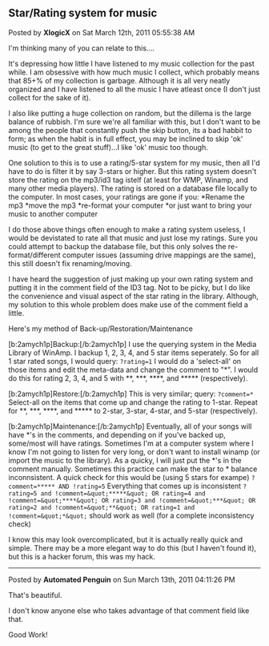 ## Star/Rating system for music
Posted by **XlogicX** on Sat March 12th, 2011 05:55:38 AM

I'm thinking many of you can relate to this....

It's depressing how little I have listened to my music collection for the past while. I am obsessive with how much music I collect, which probably means that 85+% of my collection is garbage. Although it is all very neatly organized and I have listened to all the music I have atleast once (I don't just collect for the sake of it).

I also like putting a huge collection on random, but the dillema is the large balance of rubbish. I'm sure we're all familiar with this, but I don't want to be among the people that constantly push the skip button, its a bad habbit to form; as when the habit is in full effect, you may be inclined to skip 'ok' music (to get to the great stuff)...I like 'ok' music too though.

One solution to this is to use a rating/5-star system for my music, then all I'd have to do is filter it by say 3-stars or higher. But this rating system doesn't store the rating on the mp3/id3 tag istelf (at least for WMP, Winamp, and many other media players). The rating is stored on a database file locally to the computer. In most cases, your ratings are gone if you:
     *Rename the mp3
     *move the mp3
     *re-format your computer
     *or just want to bring your music to another computer

I do those above things often enough to make a rating system useless, I would be devistated to rate all that music and just lose my ratings. Sure you could attempt to backup the database file, but this only solves the re-format/different computer issues (assuming drive mappings are the same), this still doesn't fix renaming/moving.

I have heard the suggestion of just making up your own rating system and putting it in the comment field of the ID3 tag. Not to be picky, but I do like the convenience and visual aspect of the star rating in the library. Although, my solution to this whole problem does make use of the comment field a little.

Here's my method of Back-up/Restoration/Maintenance

[b:2amych1p]Backup:[/b:2amych1p]
I use the querying system in the Media Library of WinAmp. I backup 1, 2, 3, 4, and 5 star items seperately. So for all 1 star rated songs, I would query:
	```?rating=1```
I would do a 'select-all' on those items and edit the meta-data and change the comment to &quot;*&quot;. I would do this for rating 2, 3, 4, and 5 with **, ***, ****, and ***** (respectively).

[b:2amych1p]Restore:[/b:2amych1p]
This is very similar; query:
	```?comment=*```
Select-all on the items that come up and change the rating to 1-star. Repeat for **, ***, ****, and ***** to 2-star, 3-star, 4-star, and 5-star (respectively).

[b:2amych1p]Maintenance:[/b:2amych1p]
Eventually, all of your songs will have *'s in the comments, and depending on if you've backed up, some/most will have ratings. Sometimes I'm at a computer system where I know I'm not going to listen for very long, or don't want to install winamp (or import the music to the library). As a quicky, I will just put the *'s in the comment manually. Sometimes this practice can make the star to * balance inconnsistent. A quick check for this would be (using 5 stars for exampe)
	```?comment=***** AND !rating=5```
Everything that comes up is inconsistent
	```?rating=5 and !comment=&quot;*****&quot; OR rating=4 and !comment=&quot;****&quot; OR rating=3 and !comment=&quot;***&quot; OR rating=2 and !comment=&quot;**&quot; OR rating=1 and !comment=&quot;*&quot;``` should work as well (for a complete inconsistency check)


I know this may look overcomplicated, but it is actually really quick and simple. There may be a more elegant way to do this (but I haven't found it), but this is a hacker forum, this was my hack.

--------------------------------------------------------------------------------

Posted by **Automated Penguin** on Sun March 13th, 2011 04:11:26 PM

That's beautiful.

I don't know anyone else who takes advantage of that comment field like that.

Good Work!
